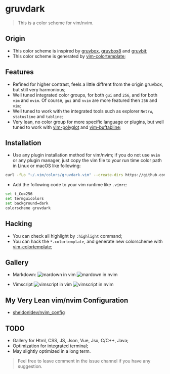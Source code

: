 # gruvdark

> This is a color scheme for vim/nvim.

## Origin

- This color scheme is inspired by [gruvbox](https://github.com/morhetz/gruvbox), [gruvbox8](https://github.com/lifepillar/vim-gruvbox8) and [gruvbit](https://github.com/habamax/vim-gruvbit);
- This color scheme is generated by [vim-colortemplate](https://github.com/lifepillar/vim-colortemplate);

## Features

- Refined for higher contrast, feels a little diffrent from the origin gruvbox, but still very harmonious;
- Well tuned integrated color groups, for both `gui` and `256`, and for both `vim` and `nvim`. Of course, `gui` and `nvim` are more featured then `256` and `vim`;
- Well tuned to work with the integrated tools such as explorer `Netrw`, `statusline` and `tabline`;
- Very lean, no color group for more specific language or plugins, but well tuned to work with [vim-polyglot](https://github.com/sheerun/vim-polyglot) and [vim-buftabline](https://github.com/ap/vim-buftabline);

## Installation

- Use any plugin installation method for vim/nvim; if you do not use `nvim` or any plugin manager, just copy the vim file to your run time color path in Linux or macOS like following:

```bash
curl -fLo "~/.vim/colors/gruvdark.vim" --create-dirs https://github.com/sheldonldev/vim-gruvdark/colors/gruvdark.vim
```

- Add the following code to your vim runtime like `.vimrc`:

```bash
set t_Co=256
set termguicolors
set background=dark
colorscheme gruvdark
```

## Hacking

- You can check all highlight by `:highlight` command;
- You can hack the `*.colortemplate`, and generate new colorscheme with [vim-colortemplate](https://github.com/lifepillar/vim-colortemplate);

## Gallery

- Markdown:
  ![mardown in vim](https://cdn.sheldonl.dev/vim-gruvdark/markdown-vim.webp)
  ![mardown in nvim](https://cdn.sheldonl.dev/vim-gruvdark/markdown-nvim.webp)

- Vimscript
  ![vimscript in vim](https://cdn.sheldonl.dev/vim-gruvdark/vimscript-vim.webp)
  ![vimscript in nvim](https://cdn.sheldonl.dev/vim-gruvdark/vimscript-nvim.webp)

## My Very Lean vim/nvim Configuration

- [sheldonldev/nvim_config](https://github.com/sheldonldev/nvim_config)

## TODO

- Gallery for Html, CSS, JS, Json, Vue, Jsx, C/C++, Java;
- Optimization for integrated terminal;
- May slightly optimized in a long term.

> Feel free to leave comment in the issue channel if you have any suggestion.
